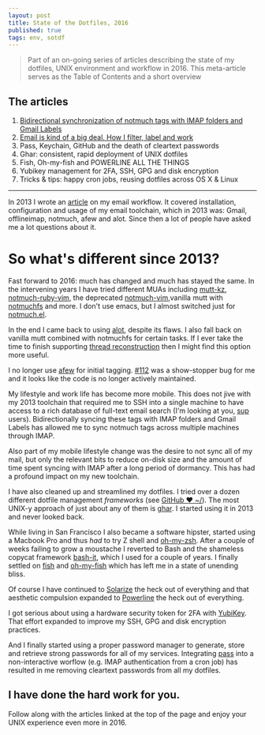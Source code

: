 ```yaml
---
layout: post
title: State of the Dotfiles, 2016
published: true
tags: env, sotdf
---
```


> Part of an on-going series of articles describing the state of my
> dotfiles, UNIX environment and workflow in 2016. This meta-article
> serves as the Table of Contents and a short overview

## The articles
1. [Bidirectional synchronization of notmuch tags with IMAP folders and Gmail Labels](/2016/01/18/notmuch-tags-gmail-labels-bidirectional-sync.html)
1. [Email is kind of a big deal. How I filter, label and
   work](/2016/01/18/how-i-email.html)
1. Pass, Keychain, GitHub and the death of cleartext passwords
1. Ghar: consistent, rapid deployment of UNIX dotfiles
1. Fish, Oh-my-fish and POWERLINE ALL THE THINGS
1. Yubikey management for 2FA, SSH, GPG and disk encryption
1. Tricks & tips: happy cron jobs, reusing dotfiles across OS X & Linux

---

In 2013 I wrote an
[article](/posts/2013/01/13/email-workflow-for-champions.html)
on my email workflow. It covered installation, configuration and usage
of my email toolchain, which in 2013 was: Gmail, offlineimap, notmuch,
afew and alot. Since then a lot of people have asked me a lot questions
about it.

# So what's different since 2013?

Fast forward to 2016: much has changed and much has stayed the same. In
the intervening years I have tried different MUAs including
[mutt-kz](https://github.com/karelzak/mutt-kz),
[notmuch-ruby-vim](http://git.notmuchmail.org/git/notmuch/tree/HEAD:/vim),
the deprecated
[notmuch-vim](http://git.notmuchmail.org/git/notmuch/tree/HEAD:/contrib/notmuch-vim),vanilla
mutt with [notmuchfs](https://github.com/tsto/notmuchfs) and more. I
don't use emacs, but I almost switched just for
[notmuch.el](http://git.notmuchmail.org/git/notmuch/tree/HEAD:/emacs).

In the end I came back to using [alot](https://github.com/pazz/alot),
despite its flaws. I also fall back on vanilla mutt combined with
notmuchfs for certain tasks. If I ever take the time to finish
supporting [thread
reconstruction](https://github.com/tsto/notmuchfs/issues/5) then I might
find this option more useful.

I no longer use [afew](https://github.com/teythoon/afew) for initial
tagging.  [#112](https://github.com/teythoon/afew/issues/112) was a
show-stopper bug for me and it looks like the code is no longer actively
maintained.

My lifestyle and work life has become more mobile. This does not jive
with my 2013 toolchain that required me to SSH into a single machine to
have access to a rich database of full-text email search (I'm looking at
you, [sup](http://supmua.org/) users). Bidirectionally syncing these
tags with IMAP folders and Gmail Labels has allowed me to sync notmuch
tags across multiple machines through IMAP.

Also part of my mobile lifestyle change was the desire to not sync all
of my mail, but only the relevant bits to reduce on-disk size and the
amount of time spent syncing with IMAP after a long period of dormancy.
This has had a profound impact on my new toolchain.

I have also cleaned up and streamlined my dotfiles. I tried over a dozen
different dotfile management _frameworks_ (see [GitHub ❤
~/](http://dotfiles.github.io/)). The most UNIX-y approach of just about
any of them is [ghar](https://github.com/philips/ghar). I started using
it in 2013 and never looked back.

While living in San Francisco I also became a software hipster, started
using a Macbook Pro and thus _had_ to try Z shell and
[oh-my-zsh](https://github.com/robbyrussell/oh-my-zsh). After a couple
of weeks failing to grow a moustache I reverted to Bash and the
shameless copycat framework
[bash-it](https://github.com/Bash-it/bash-it), which I used for a couple
of years. I finally settled on [fish](http://fishshell.com/) and
[oh-my-fish](https://github.com/oh-my-fish/oh-my-fish) which has left me
in a state of unending bliss.

Of course I have continued to
[Solarize](http://ethanschoonover.com/solarized) the heck out of
everything and that aesthetic compulsion expanded to
[Powerline](https://github.com/powerline/powerline) the heck out of
everything.

I got serious about using a hardware security token for 2FA with
[YubiKey](https://www.yubico.com/products/yubikey-hardware/yubikey4/).
That effort expanded to improve my SSH, GPG and disk encryption
practices.

And I finally started using a proper password manager to generate, store
and retrieve strong passwords for all of my services. Integrating
[pass](http://www.passwordstore.org/) into a non-interactive worflow
(e.g. IMAP authentication from a cron job) has resulted in me removing
cleartext passwords from all my dotfiles.

## I have done the hard work for you.

Follow along with the articles linked at the top of the page and enjoy
your UNIX experience even more in 2016.
